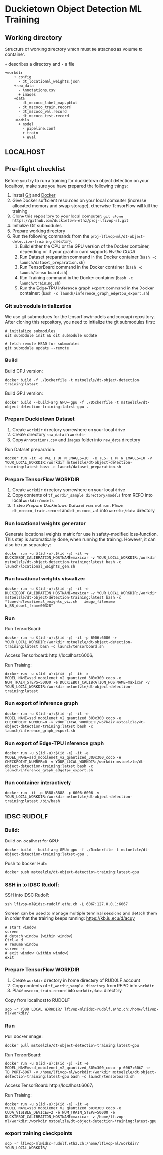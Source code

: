 # Duckietown Object Detection ML Training

## Working directory
Structure of working directory which must be attached as volume to container.

`+` describes a directory and `-` a file
```
+workdir
    + config
      - dt_locational_weights.json
    +raw_data
      - Annotations.csv
      + images
    +data
      - dt_mscoco_label_map.pbtxt
      - dt_mscoco_train.record
      - dt_mscoco_val.record
      - dt_mscoco_test.record
    +models
      + model
        - pipeline.conf
        + train
        + eval
```
## LOCALHOST

## Pre-flight checklist
Before you try to run a training for duckietown object detection on your localhost, make sure you have prepared the following things:
1. Install [Git](https://git-scm.com/book/en/v2/Getting-Started-Installing-Git) and [Docker](https://docs.docker.com/install/)
2. Give Docker sufficient resources on your local computer (increase allocated memory and swap-storage), otherwise TensorFlow will kill the training
3. Clone this repository to your local computer: `git clone https://github.com/duckietown-ethz/proj-lfivop-ml.git`
4. Initialize Git submodules
5. Prepare working directory
6. Run the following commands from the `proj-lfivop-ml/dt-object-detection-training` directory:
    1. Build either the CPU or the GPU version of the Docker container, depending on if your graphic card supports _Nvidia CUDA_
    2. Run Dataset preparation command in the Docker container (`bash -c launch/dataset_preparation.sh`)
    3. Run TensorBoard command in the Docker container (`bash -c launch/tensorboard.sh`)
    4. Run Training command in the Docker container (`bash -c launch/training.sh`)
    5. Run the Edge-TPU inference graph export command in the Docker container: (`bash -c launch/inference_graph_edgetpu_export.sh`)

### Git submodule initialization
We use git submodules for the tensorflow/models and cocoapi repository. 
After cloning this repository, you need to initialize the git submodules first:
```
# initialize submodules
git submodule init && git submodule update

# fetch remote HEAD for submodules
git submodule update --remote
```

### Build
Build CPU version:
```
docker build -f ./Dockerfile -t mstoelzle/dt-object-detection-training:latest .
```
Build GPU version:
```
docker build --build-arg GPU=-gpu -f ./Dockerfile -t mstoelzle/dt-object-detection-training:latest-gpu .
```

### Prepare Duckietown Dataset
1. Create `workdir` directory somewhere on your local drive
2. Create directory `raw_data` in `workdir`
3. Copy `Annotations.csv` and `images` folder into `raw_data` directory

Run Dataset preparation:
```
docker run -it -e VAL_1_OF_N_IMAGES=10  -e TEST_1_OF_N_IMAGES=10 -v YOUR_LOCAL_WORKDIR:/workdir mstoelzle/dt-object-detection-training:latest bash -c launch/dataset_preparation.sh
```

### Prepare TensorFlow WORKDIR
1. Create `workdir` directory somewhere on your local drive
2. Copy contents of `tf_wordir_sample directory/models` from REPO into local `workdir/models`
3. If step _Prepare Duckietown Dataset_ was not run: Place `dt_mscoco_train.record` and `dt_mscoco_val` into `workdir/data` directory

### Run locational weights generator
Generate locational weights matrix for use in safety-modified loss-function.
This step is automatically done, when running the training. However, it can also be run separately:
```
docker run -u $(id -u):$(id -g) -it -e DUCKIEBOT_CALIBRATION_HOSTNAME=maxicar -v YOUR_LOCAL_WORKDIR:/workdir mstoelzle/dt-object-detection-training:latest bash -c launch/locational_weights_gen.sh
```

### Run locational weights visualizer
```
docker run -u $(id -u):$(id -g) -it -e DUCKIEBOT_CALIBRATION_HOSTNAME=maxicar -v YOUR_LOCAL_WORKDIR:/workdir mstoelzle/dt-object-detection-training:latest bash -c "launch/locational_weights_viz.sh --image_filename b_BR_doort_frame00328"
```

### Run
Run TensorBoard:
```
docker run -u $(id -u):$(id -g) -it -p 6006:6006 -v YOUR_LOCAL_WORKDIR:/workdir mstoelzle/dt-object-detection-training:latest bash -c launch/tensorboard.sh
```

Access Tensorboard: http://localhost:6006/

Run Training:
```
docker run -u $(id -u):$(id -g) -it -e MODEL_NAME=ssd_mobilenet_v2_quantized_300x300_coco -e NUM_TRAIN_STEPS=50000 -e DUCKIEBOT_CALIBRATION_HOSTNAME=maxicar -v YOUR_LOCAL_WORKDIR:/workdir mstoelzle/dt-object-detection-training:latest
```

### Run export of inference graph
```
docker run -u $(id -u):$(id -g) -it -e MODEL_NAME=ssd_mobilenet_v2_quantized_300x300_coco -e CHECKPOINT_NUMBER=0 -v YOUR_LOCAL_WORKDIR:/workdir mstoelzle/dt-object-detection-training:latest bash -c launch/inference_graph_export.sh
```

### Run export of Edge-TPU inference graph
```
docker run -u $(id -u):$(id -g) -it -e MODEL_NAME=ssd_mobilenet_v2_quantized_300x300_coco -e CHECKPOINT_NUMBER=0 -v YOUR_LOCAL_WORKDIR:/workdir mstoelzle/dt-object-detection-training:latest bash -c launch/inference_graph_edgetpu_export.sh
```

### Run container interactively
```
docker run -it -p 8888:8888 -p 6006:6006 -v YOUR_LOCAL_WORKDIR:/workdir mstoelzle/dt-object-detection-training:latest /bin/bash
```

## IDSC RUDOLF
### Build:
Build on localhost for GPU:
```
docker build --build-arg GPU=-gpu -f ./Dockerfile -t mstoelzle/dt-object-detection-training:latest-gpu .
```

Push to Docker Hub:
```
docker push mstoelzle/dt-object-detection-training:latest-gpu
```

### SSH in to IDSC Rudolf:
SSH into IDSC Rudolf:
```
ssh lfivop-ml@idsc-rudolf.ethz.ch -L 6067:127.0.0.1:6067
```
Screen can be used to manage multiple terminal sessions and detach them in order that the training keeps running:
https://kb.iu.edu/d/acuy
```
# start window
screen
# detach window (within window)
Ctrl-a d
# resume window
screen -r
# exit window (within window)
exit
```

### Prepare TensorFlow WORKDIR

1. Create `workdir` directory in home directory of RUDOLF account
2. Copy contents of `tf_wordir_sample directory` from REPO into  `workdir`
3. Place `mscoco_train.record` into `workdir/data` directory

Copy from localhost to RUDOLF:

```
scp -r YOUR_LOCAL_WORKDIR/ lfivop-ml@idsc-rudolf.ethz.ch:/home/lfivop-ml/workdir/
```

### Run

Pull docker image:
```
docker pull mstoelzle/dt-object-detection-training:latest-gpu
```

Run TensorBoard:
```
docker run -u $(id -u):$(id -g) -it -e MODEL_NAME=ssd_mobilenet_v2_quantized_300x300_coco -p 6067:6067 -e TB_PORT=6067 -v /home/lfivop-ml/workdir:/workdir mstoelzle/dt-object-detection-training:latest-gpu bash -c launch/tensorboard.sh
```

Access TensorBoard: http://localhost:6067/

Run Training:

```
docker run -u $(id -u):$(id -g) -it -e MODEL_NAME=ssd_mobilenet_v2_quantized_300x300_coco -e CUDA_VISIBLE_DEVICES=2 -e NUM_TRAIN_STEPS=50000 -e DUCKIEBOT_CALIBRATION_HOSTNAME=maxicar -v /home/lfivop-ml/workdir:/workdir mstoelzle/dt-object-detection-training:latest-gpu
```

### export training checkpoints
```
scp -r lfivop-ml@idsc-rudolf.ethz.ch:/home/lfivop-ml/workdir/ YOUR_LOCAL_WORKDIR/
```
